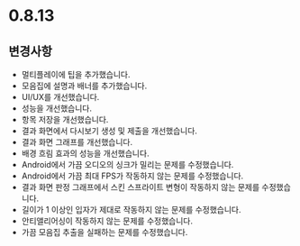 # 0.8.13

## 변경사항

- 멀티플레이에 팁을 추가했습니다.
- 모음집에 설명과 배너를 추가했습니다.
- UI/UX를 개선했습니다.
- 성능을 개선했습니다.
- 항목 저장을 개선했습니다.
- 결과 화면에서 다시보기 생성 및 제출을 개선했습니다.
- 결과 화면 그래프를 개선했습니다.
- 배경 흐림 효과의 성능을 개선했습니다.
- Android에서 가끔 오디오의 싱크가 밀리는 문제를 수정했습니다.
- Android에서 가끔 최대 FPS가 작동하지 않는 문제를 수정했습니다.
- 결과 화면 판정 그래프에서 스킨 스프라이트 변형이 작동하지 않는 문제를 수정했습니다.
- 길이가 1 이상인 입자가 제대로 작동하지 않는 문제를 수정했습니다.
- 안티앨리어싱이 작동하지 않는 문제를 수정했습니다.
- 가끔 모음집 추출을 실패하는 문제를 수정했습니다.
